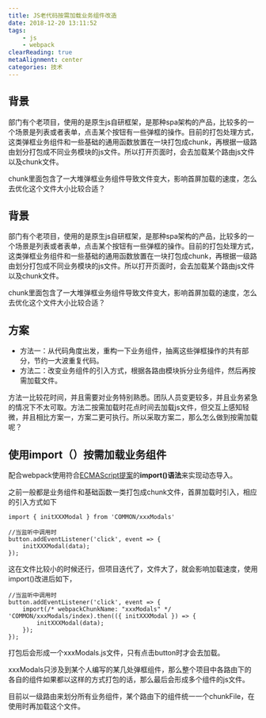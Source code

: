 ```yaml
---
title: JS老代码按需加载业务组件改造
date: 2018-12-20 13:11:52
tags:
    - js
    - webpack
clearReading: true
metaAlignment: center
categories: 技术
---
```


## 背景
部门有个老项目，使用的是原生js自研框架，是那种spa架构的产品，比较多的一个场景是列表或者表单，点击某个按钮有一些弹框的操作。目前的打包处理方式，这类弹框业务组件和一些基础的通用函数放置在一块打包成chunk，再根据一级路由划分打包成不同业务模块的js文件。所以打开页面时，会去加载某个路由js文件以及chunk文件。

chunk里面包含了一大堆弹框业务组件导致文件变大，影响首屏加载的速度，怎么去优化这个文件大小比较合适？

<!-- excerpt -->

## 背景
部门有个老项目，使用的是原生js自研框架，是那种spa架构的产品，比较多的一个场景是列表或者表单，点击某个按钮有一些弹框的操作。目前的打包处理方式，这类弹框业务组件和一些基础的通用函数放置在一块打包成chunk，再根据一级路由划分打包成不同业务模块的js文件。所以打开页面时，会去加载某个路由js文件以及chunk文件。

chunk里面包含了一大堆弹框业务组件导致文件变大，影响首屏加载的速度，怎么去优化这个文件大小比较合适？

## 方案

- 方法一：从代码角度出发，重构一下业务组件，抽离这些弹框操作的共有部分，节约一大波重复代码。
- 方法二：改变业务组件的引入方式，根据各路由模块拆分业务组件，然后再按需加载文件。

方法一比较花时间，并且需要对业务特别熟悉。团队人员变更较多，并且业务紧急的情况下不太可取。方法二按需加载时花点时间去加载js文件，但交互上感知轻微，并且相比方案一，方案二更可执行。所以采取方案二，那么怎么做到按需加载呢？

## 使用import（）按需加载业务组件
配合webpack使用符合[ECMAScript提案](https://github.com/tc39/proposal-dynamic-import)的**import()语法**来实现动态导入。

之前一般都是业务组件和基础函数一类打包成chunk文件，首屏加载时引入，相应的引入方式如下
```
import { initXXXModal } from 'COMMON/xxxModals'

//当监听中调用时
button.addEventListener('click', event => {
    initXXXModal(data);
});
```

这在文件比较小的时候还行，但项目迭代了，文件大了，就会影响加载速度，使用import()改进后如下，
```
//当监听中调用时
button.addEventListener('click', event => {
    import(/* webpackChunkName: "xxxModals" */ 'COMMON/xxxModals/index).then(({ initXXXModal }) => {
        initXXXModal(data);
    });
});
```

打包后会形成一个xxxModals.js文件，只有点击button时才会去加载。

xxxModals只涉及到某个人编写的某几处弹框组件，那么整个项目中各路由下的各自的组件如果都以这样的方式打包的话，那么最后会形成多个组件的js文件。

目前以一级路由来划分所有业务组件，某个路由下的组件统一一个chunkFile，在使用时再加载这个文件。

<!-- ## 总结
这只是一次简单的利用import()特性优化的过程。 -->